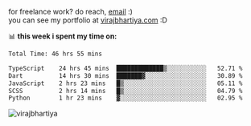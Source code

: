 for freelance work? do reach, [email](mailto:vlbhartiya@gmail.com) :)<br/>
you can see my portfolio at [virajbhartiya.com](https://virajbhartiya.com) :D

📊 **this week i spent my time on:**

<!--START_SECTION:waka-->

```txt
Total Time: 46 hrs 55 mins

TypeScript    24 hrs 45 mins  █████████████▒░░░░░░░░░░░   52.71 %
Dart          14 hrs 30 mins  ███████▓░░░░░░░░░░░░░░░░░   30.89 %
JavaScript    2 hrs 23 mins   █▒░░░░░░░░░░░░░░░░░░░░░░░   05.11 %
SCSS          2 hrs 14 mins   █▒░░░░░░░░░░░░░░░░░░░░░░░   04.79 %
Python        1 hr 23 mins    ▓░░░░░░░░░░░░░░░░░░░░░░░░   02.95 %
```

<!--END_SECTION:waka-->

<p align="left"> <img src="https://komarev.com/ghpvc/?username=virajbhartiya&color=blue" alt="virajbhartiya" /> </p>
